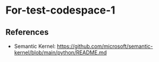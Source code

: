 # For-test-codespace-1


## References

- Semantic Kernel: https://github.com/microsoft/semantic-kernel/blob/main/python/README.md
